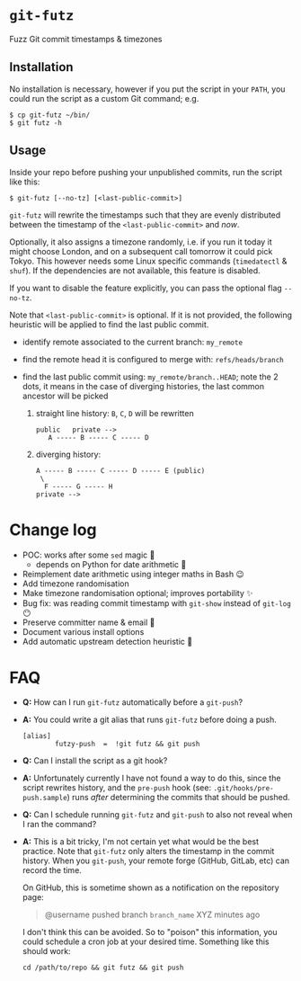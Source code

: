 # `git-futz`

Fuzz Git commit timestamps & timezones

## Installation

No installation is necessary, however if you put the script in your
`PATH`, you could run the script as a custom Git command; e.g.

```shell
$ cp git-futz ~/bin/
$ git futz -h
```

## Usage

Inside your repo before pushing your unpublished commits, run the
script like this:

```shell
$ git-futz [--no-tz] [<last-public-commit>]
```

`git-futz` will rewrite the timestamps such that they are evenly
distributed between the timestamp of the `<last-public-commit>` and
_now_.

Optionally, it also assigns a timezone randomly, i.e. if you run it
today it might choose London, and on a subsequent call tomorrow it
could pick Tokyo.  This however needs some Linux specific commands
(`timedatectl` & `shuf`).  If the dependencies are not available, this
feature is disabled.

If you want to disable the feature explicitly, you can pass the
optional flag `--no-tz`.

Note that `<last-public-commit>` is optional.  If it is not provided,
the following heuristic will be applied to find the last public
commit.

- identify remote associated to the current branch: `my_remote`
- find the remote head it is configured to merge with: `refs/heads/branch`
- find the last public commit using: `my_remote/branch..HEAD`;
  note the 2 dots, it means in the case of diverging histories, the
  last common ancestor will be picked

  1. straight line history: `B`, `C`, `D` will be rewritten
     ```
	 public   private -->
	    A ----- B ----- C ----- D
	 ```
  2. diverging history:
	 ```
	 A ----- B ----- C ----- D ----- E (public)
	  \
	   F ----- G ----- H
     private -->
	 ```

# Change log
- POC: works after some `sed` magic :tada:
  - depends on Python for date arithmetic :slightly_frowning_face:
- Reimplement date arithmetic using integer maths in Bash :wink:
- Add timezone randomisation
- Make timezone randomisation optional; improves portability :sparkles:
- Bug fix: was reading commit timestamp with `git-show` instead of `git-log` :no_mouth:
- Preserve committer name & email :1st_place_medal:
- Document various install options
- Add automatic upstream detection heuristic :gift:


# FAQ

- **Q:** How can I run `git-futz` automatically before a `git-push`?
- **A:** You could write a git alias that runs `git-futz` before doing
  a push.
  ```config
  [alias]
          futzy-push  =  !git futz && git push
  ```

- **Q:** Can I install the script as a git hook?
- **A:** Unfortunately currently I have not found a way to do this,
  since the script rewrites history, and the `pre-push` hook (see:
  `.git/hooks/pre-push.sample`) runs _after_ determining the commits
  that should be pushed.


- **Q:** Can I schedule running `git-futz` and `git-push` to also not
  reveal when I ran the command?
- **A:** This is a bit tricky, I'm not certain yet what would be the
  best practice.  Note that `git-futz` only alters the timestamp in
  the commit history.  When you `git-push`, your remote forge (GitHub,
  GitLab, etc) can record the time.

  On GitHub, this is sometime shown as a notification on the
  repository page:

  > @username pushed branch `branch_name` XYZ minutes ago

  I don't think this can be avoided.  So to "poison" this information,
  you could schedule a cron job at your desired time.  Something like
  this should work:
  ```shell
  cd /path/to/repo && git futz && git push
  ```
